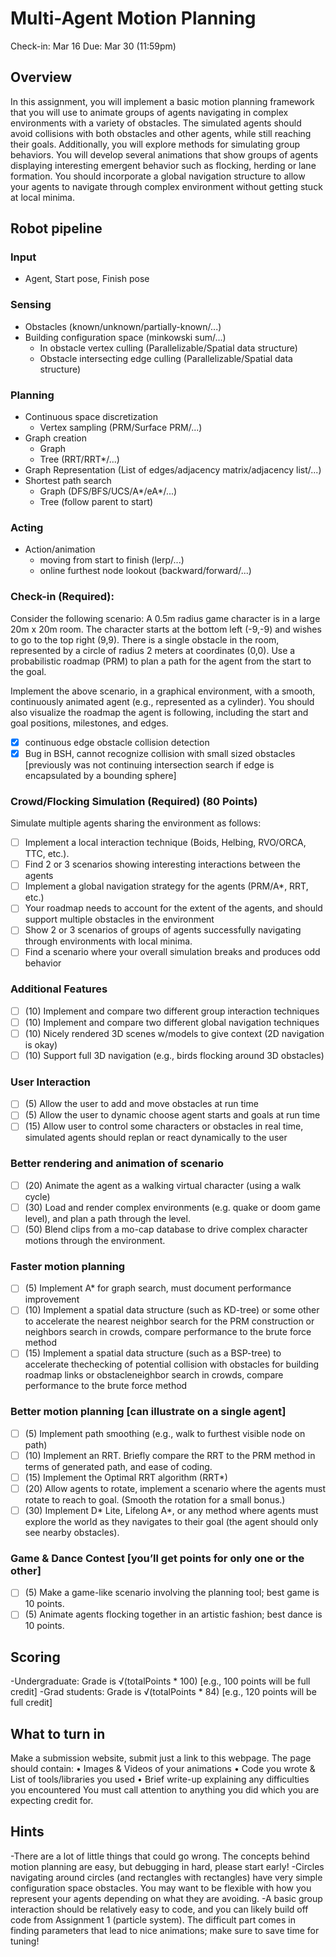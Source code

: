 # Multi-Agent Motion Planning
Check-in: Mar 16
Due: Mar 30 (11:59pm)

## Overview
In this assignment, you will implement a basic motion planning framework that you
will use to animate groups of agents navigating in complex environments with a
variety of obstacles. The simulated agents should avoid collisions with both
obstacles and other agents, while still reaching their goals. Additionally, you will
explore methods for simulating group behaviors. You will develop several
animations that show groups of agents displaying interesting emergent behavior
such as flocking, herding or lane formation. You should incorporate a global
navigation structure to allow your agents to navigate through complex environment
without getting stuck at local minima.

## Robot pipeline
### Input
- Agent, Start pose, Finish pose

### Sensing
- Obstacles (known/unknown/partially-known/...)
- Building configuration space (minkowski sum/...)
    - In obstacle vertex culling (Parallelizable/Spatial data structure)
    - Obstacle intersecting edge culling (Parallelizable/Spatial data structure)

### Planning
- Continuous space discretization
    - Vertex sampling (PRM/Surface PRM/...)
- Graph creation
    - Graph
    - Tree (RRT/RRT*/...)
- Graph Representation (List of edges/adjacency matrix/adjacency list/...)
- Shortest path search
    - Graph (DFS/BFS/UCS/A*/eA*/...)
    - Tree (follow parent to start)

### Acting
- Action/animation
    - moving from start to finish (lerp/...)
    - online furthest node lookout (backward/forward/...)

### Check-in (Required):
Consider the following scenario:
A 0.5m radius game character is in a large 20m x 20m room.
The character starts at the bottom left (-9,-9) and wishes to go to the top right (9,9).
There is a single obstacle in the room, represented by a circle of radius 2 meters at coordinates (0,0).
Use a probabilistic roadmap (PRM) to plan a path for the agent from the start to the goal.

Implement the above scenario, in a graphical environment, with a smooth,
continuously animated agent (e.g., represented as a cylinder). You should also
visualize the roadmap the agent is following, including the start and goal positions,
milestones, and edges.

 - [x] continuous edge obstacle collision detection
 - [x] Bug in BSH, cannot recognize collision with small sized obstacles [previously was not continuing intersection search if edge is encapsulated by a bounding sphere]

### Crowd/Flocking Simulation (Required) (80 Points)
Simulate multiple agents sharing the environment as follows:
 - [ ] Implement a local interaction technique (Boids, Helbing, RVO/ORCA, TTC, etc.).
 - [ ] Find 2 or 3 scenarios showing interesting interactions between the agents
 - [ ] Implement a global navigation strategy for the agents (PRM/A*, RRT, etc.)
 - [ ] Your roadmap needs to account for the extent of the agents, and should support multiple obstacles in the environment
 - [ ] Show 2 or 3 scenarios of groups of agents successfully navigating through environments with local minima.
 - [ ] Find a scenario where your overall simulation breaks and produces odd behavior

### Additional Features
 - [ ] (10) Implement and compare two different group interaction techniques
 - [ ] (10) Implement and compare two different global navigation techniques
 - [ ] (10) Nicely rendered 3D scenes w/models to give context (2D navigation is okay)
 - [ ] (10) Support full 3D navigation (e.g., birds flocking around 3D obstacles)

### User Interaction
 - [ ] (5) Allow the user to add and move obstacles at run time
 - [ ] (5) Allow the user to dynamic choose agent starts and goals at run time
 - [ ] (15) Allow user to control some characters or obstacles in real time, simulated agents should replan or react dynamically to the user

### Better rendering and animation of scenario
 - [ ] (20) Animate the agent as a walking virtual character (using a walk cycle)
 - [ ] (30) Load and render complex environments (e.g. quake or doom game level), and plan a path through the level.
 - [ ] (50) Blend clips from a mo-cap database to drive complex character motions through the environment.

### Faster motion planning
 - [ ] (5) Implement A* for graph search, must document performance improvement
 - [ ] (10) Implement a spatial data structure (such as KD-tree) or some other to accelerate the nearest neighbor search for the PRM construction or neighbors search in crowds, compare performance to the brute force method
 - [ ] (15) Implement a spatial data structure (such as a BSP-tree) to accelerate thechecking of potential collision with obstacles for building roadmap links or obstacleneighbor search in crowds, compare performance to the brute force method
 
### Better motion planning [can illustrate on a single agent]
 - [ ] (5) Implement path smoothing (e.g., walk to furthest visible node on path)
 - [ ] (10) Implement an RRT. Briefly compare the RRT to the PRM method in terms of generated path, and ease of coding.
 - [ ] (15) Implement the Optimal RRT algorithm (RRT*)
 - [ ] (20) Allow agents to rotate, implement a scenario where the agents must rotate to reach to goal. (Smooth the rotation for a small bonus.)
 - [ ] (30) Implement D* Lite, Lifelong A*, or any method where agents must explore the world as they navigates to their goal (the agent should only see nearby obstacles).

### Game & Dance Contest [you’ll get points for only one or the other]
 - [ ] (5) Make a game-like scenario involving the planning tool; best game is 10 points.
 - [ ] (5) Animate agents flocking together in an artistic fashion; best dance is 10 points.

## Scoring
-Undergraduate: Grade is √(totalPoints * 100) [e.g., 100 points will be full credit]
-Grad students: Grade is √(totalPoints * 84) [e.g., 120 points will be full credit]

## What to turn in
Make a submission website, submit just a link to this webpage. The page should
contain:
• Images & Videos of your animations
• Code you wrote & List of tools/libraries you used
• Brief write-up explaining any difficulties you encountered
You must call attention to anything you did which you are expecting credit for.

## Hints
-There are a lot of little things that could go wrong. The concepts behind motion
planning are easy, but debugging in hard, please start early!
-Circles navigating around circles (and rectangles with rectangles) have very simple
configuration space obstacles. You may want to be flexible with how you represent
your agents depending on what they are avoiding.
-A basic group interaction should be relatively easy to code, and you can likely build
off code from Assignment 1 (particle system). The difficult part comes in finding
parameters that lead to nice animations; make sure to save time for tuning!

